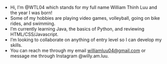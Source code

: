 - Hi, I’m @WTL04 which stands for my full name William Thinh Luu and the year I was born!
- Some of my hobbies are playing video games, volleyball, going on bike rides, and swimming. 
- I’m currently learning Java, the basics of Python, and reviewing HTML/CSS/Javascript.
- I’m looking to collaborate on anything of entry level so I can develop my skills.
- You can reach me through my email williamluu04@gmail.com or message me through Instagram @willy.am.luu.

<!---
WTL04/WTL04 is a ✨ special ✨ repository because its `README.md` (this file) appears on your GitHub profile.
You can click the Preview link to take a look at your changes.
--->

